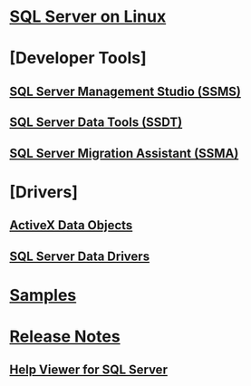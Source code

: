 # [SQL Server on Linux](./linux/TOC.md)
# [Developer Tools]
## [SQL Server Management Studio (SSMS)](./ssms/TOC.md)
## [SQL Server Data Tools (SSDT)](./ssdt/TOC.md)
## [SQL Server Migration Assistant (SSMA)](./ssma/TOC.md)
# [Drivers]
## [ActiveX Data Objects](./ado/TOC.md)
## [SQL Server Data Drivers](./connect/TOC.md)
# [Samples](./sample/TOC.md)
# [Release Notes](./release-notes/TOC.md)
## [Help Viewer for SQL Server](./release-notes/sql-server-help-installation.md)
